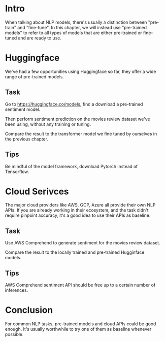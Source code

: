 # Intro
When talking about NLP models, there's usually a distinction between "pre-train" and "fine-tune". In this chapter, we will instead use "pre-trained models" to refer to all types of models that are either pre-trained or fine-tuned and are ready to use. 

# Huggingface
We've had a few opportunities using Huggingface so far, they offer a wide range of pre-trained models. 

## Task
Go to https://huggingface.co/models, find a download a pre-trained sentiment model. 

Then perform sentiment prediction on the movies review dataset we've been using, without any training or tuning. 

Compare the result to the transformer model we fine tuned by ourselves in the previous chapter. 

## Tips
Be mindful of the model framework, download Pytorch instead of Tensorflow. 

# Cloud Serivces
The major cloud providers like AWS, GCP, Azure all provide their own NLP APIs. If you are already working in their ecosystem, and the task didn't require pinpoint accuracy, it's a good idea to use their APIs as baseline. 

## Task
Use AWS Comprehend to generate sentiment for the movies review dataset. 

Compare the result to the locally trained and pre-trained Hugginface models. 

## Tips
AWS Comprehend sentiment API should be free up to a certain number of inferences. 

# Conclusion
For common NLP tasks, pre-trained models and cloud APIs could be good enough. It's usually worthwhile to try one of them as baseline whenever possible. 